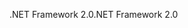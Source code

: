 <span data-ttu-id="8246a-101">.NET Framework 2.0</span><span class="sxs-lookup"><span data-stu-id="8246a-101">.NET Framework 2.0</span></span>